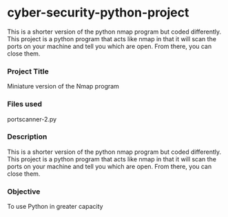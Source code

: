 # cyber-security-python-project
This is a shorter version of the python nmap program but coded differently. This project is a python program that acts like nmap in that it will scan the ports on your machine and tell you which are open. From there, you can close them. 

### Project Title
Miniature version of the Nmap program

### Files used
portscanner-2.py

### Description
This is a shorter version of the python nmap program but coded differently. This project is a python program that acts like nmap in that it will scan the ports on your machine and tell you which are open. From there, you can close them. 


### Objective 
To use Python in greater capacity
